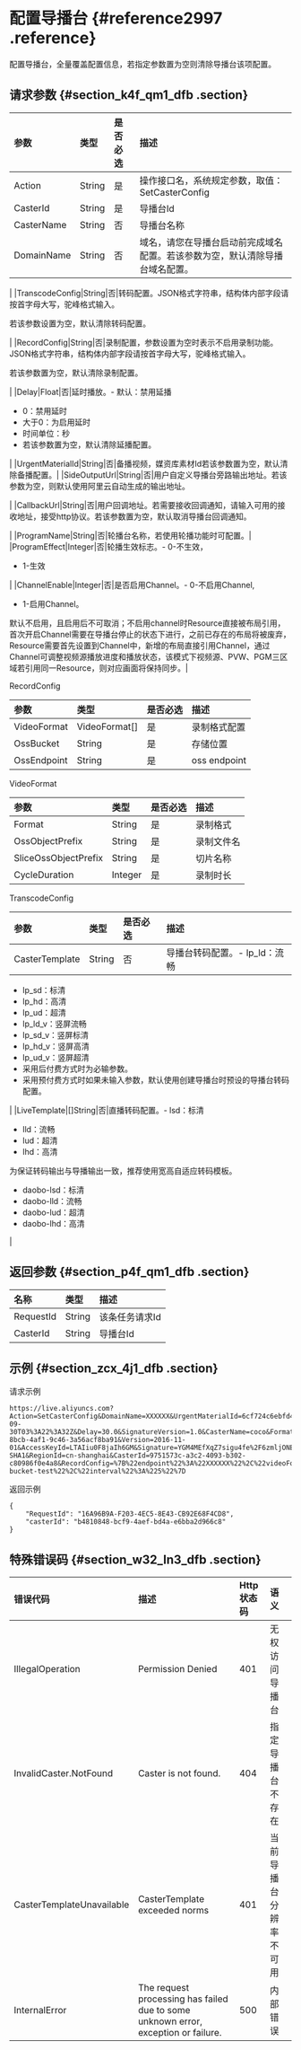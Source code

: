 # 配置导播台 {#reference2997 .reference}

配置导播台，全量覆盖配置信息，若指定参数置为空则清除导播台该项配置。

## 请求参数 {#section_k4f_qm1_dfb .section}

|参数|类型|是否必选|描述|
|:-|:-|:---|:-|
|Action|String|是|操作接口名，系统规定参数，取值：SetCasterConfig|
|CasterId|String|是|导播台Id|
|CasterName|String|否|导播台名称|
|DomainName|String|否|域名，请您在导播台启动前完成域名配置。若该参数为空，默认清除导播台域名配置。

|
|TranscodeConfig|String|否|转码配置。JSON格式字符串，结构体内部字段请按首字母大写，驼峰格式输入。

若该参数设置为空，默认清除转码配置。

|
|RecordConfig|String|否|录制配置，参数设置为空时表示不启用录制功能。JSON格式字符串，结构体内部字段请按首字母大写，驼峰格式输入。

若该参数置为空，默认清除录制配置。

|
|Delay|Float|否|延时播放。-   默认：禁用延播
-   0：禁用延时
-   大于0：为启用延时
-   时间单位：秒
-   若该参数置为空，默认清除延播配置。

|
|UrgentMaterialId|String|否|备播视频，媒资库素材Id若该参数置为空，默认清除备播配置。|
|SideOutputUrl|String|否|用户自定义导播台旁路输出地址。若该参数为空，则默认使用阿里云自动生成的输出地址。

|
|CallbackUrl|String|否|用户回调地址。若需要接收回调通知，请输入可用的接收地址，接受http协议。若该参数置为空，默认取消导播台回调通知。

|
|ProgramName|String|否|轮播台名称，若使用轮播功能时可配置。|
|ProgramEffect|Integer|否|轮播生效标志。-   0-不生效，
-   1-生效

|
|ChannelEnable|Integer|否|是否启用Channel。-   0-不启用Channel,
-   1-启用Channel。

默认不启用，且启用后不可取消；不启用channel时Resource直接被布局引用，首次开启Channel需要在导播台停止的状态下进行，之前已存在的布局将被废弃，Resource需要首先设置到Channel中，新增的布局直接引用Channel，通过Channel可调整视频源播放进度和播放状态，该模式下视频源、PVW、PGM三区域若引用同一Resource，则对应画面将保持同步。|

RecordConfig

|参数|类型|是否必选|描述|
|:-|:-|:---|:-|
|VideoFormat|VideoFormat\[\]|是|录制格式配置|
|OssBucket|String|是|存储位置|
|OssEndpoint|String|是|oss endpoint|

VideoFormat

|参数|类型|是否必选|描述|
|:-|:-|:---|:-|
|Format|String|是|录制格式|
|OssObjectPrefix|String|是|录制文件名|
|SliceOssObjectPrefix|String|是|切片名称|
|CycleDuration|Integer|是|录制时长|

TranscodeConfig

|参数|类型|是否必选|描述|
|:-|:-|:---|:-|
|CasterTemplate|String|否|导播台转码配置。-   lp\_ld：流畅
-   lp\_sd：标清
-   lp\_hd：高清
-   lp\_ud：超清
-   lp\_ld\_v：竖屏流畅
-   lp\_sd\_v：竖屏标清
-   lp\_hd\_v：竖屏高清
-   lp\_ud\_v：竖屏超清
-   采用后付费方式时为必输参数。
-   采用预付费方式时如果未输入参数，默认使用创建导播台时预设的导播台转码配置。

|
|LiveTemplate|\[\]String|否|直播转码配置。-   lsd：标清
-   lld：流畅
-   lud：超清
-   lhd：高清

为保证转码输出与导播输出一致，推荐使用宽高自适应转码模板。

-   daobo-lsd：标清
-   daobo-lld：流畅
-   daobo-lud：超清
-   daobo-lhd：高清

|

## 返回参数 {#section_p4f_qm1_dfb .section}

|名称|类型|描述|
|:-|:-|:-|
|RequestId|String|该条任务请求Id|
|CasterId|String|导播台Id|

## 示例 {#section_zcx_4j1_dfb .section}

请求示例

```
https://live.aliyuncs.com?Action=SetCasterConfig&DomainName=XXXXXX&UrgentMaterialId=6cf724c6ebfd4a59b5b3cec6f10d5ecf&TranscodeConfig=%7B%22casterTemplate%22%3A%22test_tpl%22%2C%22liveTemplate%22%3A%5B%22lld%22%2C%22lld%22%5D%7D&Timestamp=2017-09-30T03%3A22%3A32Z&Delay=30.0&SignatureVersion=1.0&CasterName=coco&Format=XML&SignatureNonce=0ec1a85d-8bcb-4af1-9c46-3a56acf8ba91&Version=2016-11-01&AccessKeyId=LTAIiu0F8jaIh6GM&Signature=YGM4MEfXqZ7sigu4fe%2F6zmljONE%3D&SignatureMethod=HMAC-SHA1&RegionId=cn-shanghai&CasterId=9751573c-a3c2-4093-b302-c80986f0e4a8&RecordConfig=%7B%22endpoint%22%3A%22XXXXXX%22%2C%22videoFormat%22%3A%5B%7B%22prefix%22%3A%22record%2F%7BAppName%7D%2F%7BStreamName%7D%2F%7BStartTime%7D_%7BEndTime%7D%22%2C%22format%22%3A%22flv%22%2C%22interval%22%3A900%7D%2C%7B%22prefix%22%3A%22record%2F%7BAppName%7D%2F%7BStreamName%7D%2F%7BStartTime%7D_%7BEndTime%7D%22%2C%22format%22%3A%22m3u8%22%2C%22slicePrefix%22%3A%22record%2F%7BAppName%7D%2F%7BStreamName%7D%2F%7BUnixTimestamp%7D%22%2C%22interval%22%3A900%7D%5D%2C%22ossBucket%22%3A%22record-bucket-test%22%2C%22interval%22%3A%225%22%7D
```

返回示例

```
{
    "RequestId": "16A96B9A-F203-4EC5-8E43-CB92E68F4CD8",
    "casterId": "b4810848-bcf9-4aef-bd4a-e6bba2d966c8"
}
```

## 特殊错误码 {#section_w32_ln3_dfb .section}

|错误代码|描述|Http 状态码|语义|
|:---|:-|:-------|:-|
|IllegalOperation|Permission Denied|401|无权访问导播台|
|InvalidCaster.NotFound|Caster is not found.|404|指定导播台不存在|
|CasterTemplateUnavailable|CasterTemplate exceeded norms|401|当前导播台分辨率不可用|
|InternalError|The request processing has failed due to some unknown error, exception or failure.|500|内部错误|

